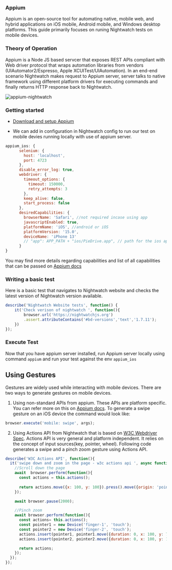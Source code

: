 ### Appium
Appium is an open-source tool for automating native, mobile web, and hybrid applications on iOS mobile, Android mobile, and Windows desktop platforms. This guide primarily focuses on runing Nightwatch tests on mobile devices.


### Theory of Operation

Appium is a Node JS based servcer that exposes REST APIs compliant with Web driver protocol that wraps automation libraries from vendors (UIAutomator2/Espresso, Apple XCUITest/UIAutomation). In an end-end scenario Nightwatch makes request to Appium server, server talks to native framework using different platform drivers for executing commands and finally returns HTTP response back to Nightwatch.


![appium-nightwatch](https://user-images.githubusercontent.com/28780767/141315676-148b9da3-7785-4eea-91f9-d1107e88696b.png)



### Getting started

- [Download and setup Appium](https://appium.io/docs/en/about-appium/getting-started/?lang=en#installing-appium)

- We can add in configuration in Nightwatch config to run our test on mobile devies running locally with use of appium server.

```js
appium_ios: {
      selenium: {
        host: 'localhost',
        port: 4723
      },
      disable_error_log: true,
      webdriver: {
        timeout_options: {
          timeout: 150000,
          retry_attempts: 3
        },
        keep_alive: false,
        start_process: false
      },
      desiredCapabilities: {
        browserName: 'Safari', //not required incase using app
        javascriptEnabled: true,
        platformName: 'iOS', //android or iOS
        platformVersion: '15.0',
        deviceName: 'iPhone 13'
        // "app": APP_PATH + "ios/PieDrive.app", // path for the ios app you want to test
      }
}
```
You may find more details regarding capabilities and list of all capabilities that can be passed on [Appium docs](http://appium.io/docs/en/writing-running-appium/caps/)


### Writing a basic test

Here is a basic test that navigates to Nightwatch website and checks the latest version of Nightwatch version available.

```js
describe('Nightwatch Website tests', function() {
    it('Check verison of nightwatch ', function(){
        browser.url('https://nightwatchjs.org')
        .assert.attributeContains('#bd-versions','text','1.7.11');
    })
});
```

### Execute Test

Now that you have appium server installed, run Appium server locally using command `appium` and run your test against the env `appium_ios`

## Using Gestures
Gestures are widely used while interacting with mobile devices. There are two ways to generate gestures on mobile devices.

1. Using non-standard APIs from appium. These APIs are platform specific. You can refer more on this on [Appium docs](https://appium.io/docs/en/about-appium/intro/).
To generate a swipe gesture on an iOS device the command would look like:
```js
browser.execute('mobile: swipe', args);
```

2. Using Actions API from Nightwatch that is based on [W3C Webdriver Spec](https://w3c.github.io/webdriver/#actions). Actions API is very general and platform independent. It relies on the concept of input sources(key, pointer, wheel). Following code generates a swipe and a pinch zoom gesture using Actions API.

```js
describe('W3C Actions API', function(){
  it('swipe down and zoom in the page - w3c actions api ', async function(){
    //Scroll down the page
    await  browser.perform(function(){
      const actions = this.actions();
  
      return actions.move({x: 100, y: 100}).press().move({origin: 'pointer', y: -300, duration: 50}).release();
    });

    await browser.pause(2000);

    //Pinch zoom
    await browser.perform(function(){
      const actions= this.actions();
      const pointer1 = new Device('finger-1', 'touch');
      const pointer2 = new Device('finger-2', 'touch');
      actions.insert(pointer1, pointer1.move({duration: 0, x: 100, y: 70}), pointer1.press(), {type: 'pause', duration: 500}, pointer1.move({duration: 1000, origin: 'pointer', x: 0, y: -20}), pointer1.release());
      actions.insert(pointer2, pointer2.move({duration: 0, x: 100, y: 100}), pointer2.press(), {type: 'pause', duration: 500}, pointer2.move({duration: 1000, origin: 'pointer', x: 0, y: 20}), pointer2.release());

      return actions;       
    });
  });
});

```
